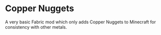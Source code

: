 # Copper Nuggets

A very basic Fabric mod which only adds Copper Nuggets to Minecraft for
consistency with other metals.